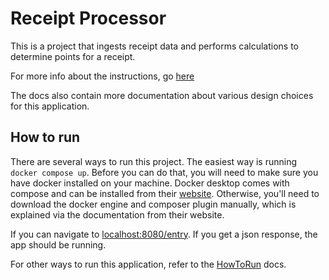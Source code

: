 # Receipt Processor

This is a project that ingests receipt data and performs calculations to determine points for a receipt.

For more info about the instructions,
go [here](./docs/Instructions.md)

The docs also contain more documentation about various design choices for this application.

## How to run

There are several ways to run this project. The easiest way is running `docker compose up`.
Before you can do that, you will need to make sure you have docker installed on your machine. Docker desktop comes with
compose and can be installed from their [website](https://www.docker.com/products/docker-desktop/). Otherwise, you'll
need to download the docker engine and composer plugin manually, which is explained via the documentation from their
website.

If you can navigate to
[localhost:8080/entry](localhost:8080/entry). If you get a json response, the app should be running.

For other ways to run this application, refer to the [HowToRun](./docs/HowToRun.md) docs.